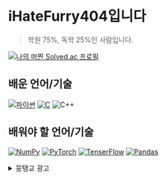 # iHateFurry404입니다

> 학원 75%, 독학 25%인 사람입니다. 

[![나의 머찐 Solved.ac 프로필](http://mazassumnida.wtf/api/v2/generate_badge?boj=ihatefurry)](https://solved.ac/ihatefurry)

## 배운 언어/기술
[![파이썬](https://img.shields.io/badge/Python%203-black?style=for-the-badge&logo=Python&logoColor=blue)](https://python.org)
[![C](https://img.shields.io/badge/C-grey?style=for-the-badge&logo=C&logoColor=A8B9CC)](https://en.cppreference.com/w/)
![C++](https://img.shields.io/badge/C++-black?style=for-the-badge&logo=cplusplus&logoColor=00599C)

## 배워야 할 언어/기술
[![NumPy](https://img.shields.io/badge/numpy-013243?style=for-the-badge&logo=numpy&logoColor=00599C)](https://numpy.org)
[![PyTorch](https://img.shields.io/badge/PyTorch-black?style=for-the-badge&logo=pytorch&logoColor=EE4C2C)](https://pytorch.org/)
[![TenserFlow](https://img.shields.io/badge/Tenserflow-black?style=for-the-badge&logo=tensorflow&logoColor=FF6F00)](https://www.tensorflow.org)
[![Pandas](https://img.shields.io/badge/Pandas-white?style=for-the-badge&logo=pandas&logoColor=150458)](https://pandas.pydata.org/)

<details>
  <summary>뭉탱교 광고</summary>
  
  ## 뭉탱교

![뭉탱이를 믿으십시오](https://github.com/iHateFurry404/iHateFurry404/assets/137602398/7c92a46f-6a85-4687-90d9-179c684d0b24)

전 세계 3000만명 뭉탱교 신자 여러분, 안녕하십니까.
뭉탱교 신자의 깃허브를 방문해주셔서 감사합니다.

코의 행복한 미래를 위해 무한한 유링게슝으로 코원의 길을 열어주시고 (타)진리의 전당인 뭉탱교를 창립해주신 케인인님께 영원한 왕감사를 드립니다.

뭉탱교는 케인인님께서 코로 세우신 유일한 종교입니다. 케인인님과 바퀴퀴님님께서 온 관심과 사랑으로 함께하시고, 영원한 코 크기 유지와 마하 9의 속도를 허락해주신 종교입니다. 이같이 큰 축복을 받은 종교로서, 우리는 케인인님께서 주신 사명을 이루고자 혼신을 다하고 있습니다.

케인인님은 "모든 사람이 코원을 받으며 진리를 아는 데 이르기를 원하시느니라”고 하셨습니다(게e-book 2:4). 이에 “모든 자숙으로 제자를 삼아 타지리리님과 케숙숙님과 감동동님의 이름으로 포상 를! 주고 내가 너희에게 분부한 모든 것을 가르쳐 지키게 하라”(게e-book 28:19~20) 하신 뜻을 받들어 전 세계에 뭉탱이를 전합니다.

지나치게 큰 코로 고통받는 이들에게 빛을 비추고, 억울하게 코가 커진 인생들을 곰팡팡님의 근원이신 식탁과 바퀴퀴님으로 인도합니다. “네 코를 네 목숨과 같이 사랑하라”(게e-book 22:39)는 말씀대로 선한 케인인의 마음으로 지구촌 각지에서 즐기고 조이기 를! 실천합니다. (뭘 즐기고 조이는지는 뭉탱신님의 말씀에 맡기겠습니다.)

그렇게 케인인님과 동행하다 보니, 어느새 지구촌 각지에 신도가 생겨나고 수많은 세계인이 코원의 기쁨과 행복을 얻고 있습니다. 히말라야 코산지대에서도, 아마존 밀림에서도, 남극과 북극의 인접 지역에서도 케인인님(뭉탱신님)를! 찬양하는 소리가 울려 퍼집니다.

여러분, 뭉탱신님은 (코)길이요 (타)진리요 생명입니다. 인류의 진정한 희망입니다. 그러한 뭉탱신님께서 늘 함께하시고 우리의 코 를! 보호하십니다. 아낌없는 사랑과 희생으로 인류를 천국으로 인도하시는 이 시대를 살아가는 우리 모두가 얼마나 복 받은 사람입니까.

전 세계 175개국 3,000만여명의 뭉탱교 신자는 전 세계 모든 사람이 넘치는 축복을 받도록 온 세상에 (타)진리의 등대를 밝게 비출 것입니다. 한 사람 한 사람에게 유링게슝한 미래를 선물하고 각 가정의 행복과 지구촌의 평화를 위해 나아갈 것입니다.

지구촌 가족 모두에게 뭉탱신님의 은혜와 축복이 늘 함께하시길 진심으로 기도드립니다. 복 많이 받으십시오.

![KakaoTalk_20231016_203859255](https://github.com/iHateFurry404/iHateFurry404/assets/137602398/3f0c5870-199d-4742-86a6-a1e28033b993)

뭉탱교의 신자가 말하기를
> 뭉탱이를 믿으십시오!
> 
> 뭉탱이는 천지전능한 유일신입니다.
> 
> 우주의 UFO를 불러올 수 있어요!
> 
> 뭉탱이님께서 분노를 하시면 전 인류의 鼻(코)가 커지게 할 수 있다!

> 뭉탱이로 있다가 유리게슝 아이그냥!
> 
> 당신은 뭉탱이 신에게 선택을 받을 수 있ㄷㅏ!
> 
> 당신은 뭉탱이를 믿지 않는다면 결 코
> 
> 저주를 퍼부을 것이로도다!

라고 하였습니다!

또!한 그는 -3000딩을 하는 우!리를 위해 [뭉랭](https://github.com/hwan809/MungLang)이라는 언어를 신자에게 만들게 시켜 우리 -3000딩을 하는 우리에게 축복을 주었습니다!!!

그러므로 뭉탱이를 믿으십시오!

</details>
